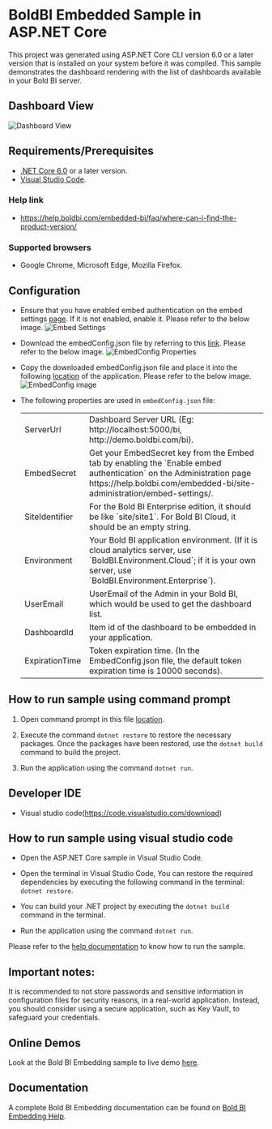 # BoldBI Embedded Sample in ASP.NET Core

This project was generated using ASP.NET Core CLI version 6.0 or a later version that is installed on your system before it was compiled. This sample demonstrates the dashboard rendering with the list of dashboards available in your Bold BI server.

## Dashboard View

![Dashboard View](https://github.com/boldbi/aspnet-core-sample/assets/91586758/73318269-f8e9-4b49-b597-d82850c60952)

 ## Requirements/Prerequisites

 * [.NET Core 6.0](https://dotnet.microsoft.com/download/dotnet-core) or a later version.
 * [Visual Studio Code](https://code.visualstudio.com/download).

 ### Help link

 * https://help.boldbi.com/embedded-bi/faq/where-can-i-find-the-product-version/

 ### Supported browsers
  
  * Google Chrome, Microsoft Edge, Mozilla Firefox.

 ## Configuration

  * Ensure that you have enabled embed authentication on the embed settings [page](https://github.com/boldbi/aspnet-core-sample/assets/91586758/68695d1a-ebd0-4577-a6bb-d37e89e98379). If it is not enabled, enable it. Please refer to the below image.
  ![Embed Settings](https://github.com/boldbi/aspnet-core-sample/assets/91586758/0ac2e737-bd7a-419b-824c-48f1589e78d8)

  * Download the embedConfig.json file by referring to this [link](https://help.boldbi.com/embedded-bi/site-administration/embed-settings/#get-embed-configuration-file). Please refer to the below image.
   ![EmbedConfig Properties](https://github.com/boldbi/aspnet-core-sample/assets/91586758/f2915a54-010b-45c6-b608-3817cb713dc9)

  * Copy the downloaded embedConfig.json file and place it into the following [location](https://github.com/boldbi/aspnet-core-sample/tree/master/BoldBI.Embed.Sample) of the application. Please refer to the below image.
  ![EmbedConfig image](https://github.com/boldbi/aspnet-core-sample/assets/91586758/bdb83a3e-02e4-4e99-ad57-717438e5ec5c)

  * The following properties are used in `embedConfig.json` file:

    <meta charset="utf-8"/>
    <table>
    <tbody>
        <tr>
            <td align="left">ServerUrl</td>
            <td align="left">Dashboard Server URL (Eg: http://localhost:5000/bi, http://demo.boldbi.com/bi).</td>
        </tr>
        <tr>
            <td align="left">EmbedSecret</td>
            <td align="left">Get your EmbedSecret key from the Embed tab by enabling the `Enable embed authentication` on the Administration page https://help.boldbi.com/embedded-bi/site-administration/embed-settings/.</td>
        </tr>
        <tr>
            <td align="left">SiteIdentifier</td>
            <td align="left">For the Bold BI Enterprise edition, it should be like `site/site1`. For Bold BI Cloud, it should be an empty string.</td>
        </tr>
        <tr>
            <td align="left">Environment</td>
            <td align="left">Your Bold BI application environment. (If it is cloud analytics server, use `BoldBI.Environment.Cloud`; if it is your own server, use `BoldBI.Environment.Enterprise`).</td>
        </tr>
        <tr>
            <td align="left">UserEmail</td>
            <td align="left">UserEmail of the Admin in your Bold BI, which would be used to get the dashboard list.</td>
        </tr>
        <tr>
            <td align="left">DashboardId</td>
            <td align="left">Item id of the dashboard to be embedded in your application.</td>
        </tr>
        <tr>
            <td align="left">ExpirationTime</td>
            <td align="left">Token expiration time. (In the EmbedConfig.json file, the default token expiration time is 10000 seconds).</td>
        </tr>
    </tbody>
    </table>


 ## How to run sample using command prompt 
    
  1. Open command prompt in this file [location](https://github.com/boldbi/aspnet-core-sample/tree/master/BoldBI.Embed.Sample).

  2. Execute the command `dotnet restore` to restore the necessary packages. Once the packages have been restored, use the `dotnet build` command to build the project.
  
  3. Run the application using the command `dotnet run`.

 ## Developer IDE

  * Visual studio code(https://code.visualstudio.com/download)

 ## How to run sample using visual studio code
 
  * Open the ASP.NET Core sample in Visual Studio Code. 
   
  * Open the terminal in Visual Studio Code, You can restore the required dependencies by executing the following command in the terminal: `dotnet restore`.
 
  * You can build your .NET project by executing the `dotnet build` command in the terminal.
 
  * Run the application using the command `dotnet run`.

Please refer to the [help documentation](https://help.boldbi.com/embedded-bi/javascript-based/samples/v3.3.40-or-later/asp-net-core/#how-to-run-the-sample) to know how to run the sample.

## Important notes:

It is recommended to not store passwords and sensitive information in configuration files for security reasons, in a real-world application. Instead, you should consider using a secure application, such as Key Vault, to safeguard your credentials.

## Online Demos

Look at the Bold BI Embedding sample to live demo [here](https://samples.boldbi.com/embed).


## Documentation

A complete Bold BI Embedding documentation can be found on [Bold BI Embedding Help](https://help.boldbi.com/embedded-bi/javascript-based/).